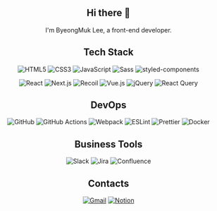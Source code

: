 <div align="center">

## Hi there 👋
I'm ByeongMuk Lee, a front-end developer.

## Tech Stack

![HTML5](https://img.shields.io/badge/HTML5-E34F26?style=flat-square&logo=HTML5&logoColor=white)
![CSS3](https://img.shields.io/badge/CSS3-1572B6?style=flat-square&logo=CSS3&logoColor=white)
![JavaScript](https://img.shields.io/badge/JavaScript-F7DF1E?style=flat-square&logo=JavaScript&logoColor=white)
![Sass](https://img.shields.io/badge/Sass-CC6699?style=flat-square&logo=Sass&logoColor=white)
![styled-components](https://img.shields.io/badge/styled--components-DB7093?style=flat-square&logo=styled-components&logoColor=white)

![React](https://img.shields.io/badge/React-61DAFB?style=flat-square&logo=React&logoColor=black)
![Next.js](https://img.shields.io/badge/Next.js-000000?style=flat-square&logo=nextdotjs&logoColor=white)
![Recoil](https://img.shields.io/badge/Recoil-3578E5?style=flat-square&logo=recoil&logoColor=white)
![Vue.js](https://img.shields.io/badge/Vue.js-4FC08D?style=flat-square&logo=Vue.js&logoColor=white)
![jQuery](https://img.shields.io/badge/jQuery-0769AD?style=flat-square&logo=jQuery&logoColor=white)
![React Query](https://img.shields.io/badge/React%20Query-FF4154?style=flat-square&logo=react%20query&logoColor=white)

## DevOps

![GitHub](https://img.shields.io/badge/GitHub-181717?style=flat-square&logo=GitHub&logoColor=white)
![GitHub Actions](https://img.shields.io/badge/GitHub%20Actions-555555?style=flat-square&logo=GitHub&logoColor=white)
![Webpack](https://img.shields.io/badge/Webpack-8DD6F9?style=flat-square&logo=Webpack&logoColor=white)
![ESLint](https://img.shields.io/badge/ESLint-4B32C3?style=flat-square&logo=ESLint&logoColor=white)
![Prettier](https://img.shields.io/badge/Prettier-F7B93E?style=flat-square&logo=Prettier&logoColor=white)
![Docker](https://img.shields.io/badge/Docker-2496ED?logo=docker&logoColor=fff&style=flat)

## Business Tools

![Slack](https://img.shields.io/badge/Slack-4A154B?style=flat-square&logo=Slack&logoColor=white)
![Jira](https://img.shields.io/badge/Jira-0052CC?style=flat-square&logo=Jira&logoColor=white)
![Confluence](https://img.shields.io/badge/Confluence-172B4D?style=flat-square&logo=Confluence&logoColor=white)

## Contacts

[![Gmail](https://img.shields.io/badge/Gmail-EA4335?style=flat-square&logo=Gmail&logoColor=white)](mailto:mansogod@gmail.com)
[![Notion](https://img.shields.io/badge/Notion-000?logo=notion&logoColor=fff&style=flat)](https://manso98.notion.site/23723aa1c0bb44828b52fc57efa6639e)

</div>
